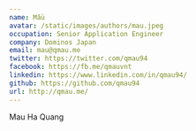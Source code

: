 ```yaml
---
name: Mầu
avatar: /static/images/authors/mau.jpeg
occupation: Senior Application Engineer
company: Dominos Japan
email: mau@qmau.me
twitter: https://twitter.com/qmau94
facebook: https://fb.me/qmauvnt
linkedin: https://www.linkedin.com/in/qmau94/
github: https://github.com/qmau94
url: http://qmau.me/
---
```


Mau Ha Quang
